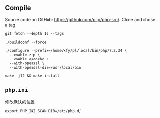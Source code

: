 ## Compile

Source code on GitHub: https://github.com/php/php-src/. Clone and chose a tag.

```shell
git fetch --depth 10 --tags
```

```shell
./buildconf --force
```

```shell
./configure --prefix=/home/xfy/pl/local/bin/php/7.2.34 \
  --enable-zip \
  --enable-opcache \
  --with-openssl \
  --with-openssl-dir=/usr/local/bin 
```

```shell
make -j12 && make install
```

## `php.ini`

修改默认的位置

```shell
export PHP_INI_SCAN_DIR=/etc/php.d/
```